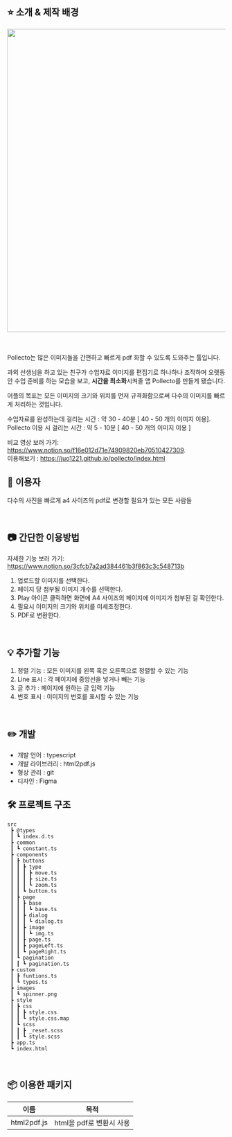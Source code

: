 
## ⭐️ **소개 & 제작 배경** 

<div align="center">
  <img src="https://user-images.githubusercontent.com/79268108/147741976-b619baa9-1cc6-44e9-8641-8e7dbee249af.png" width="700"/>
</div>

<br/>
<br/>

Pollecto는 많은 이미지들을 간편하고 빠르게  pdf 화할 수 있도록 도와주는 툴입니다. 

과외 선생님을 하고 있는 친구가 수업자료 이미지를 편집기로 하나하나 조작하며 오랫동안 수업 준비를 하는 모습을 보고, **시간을 최소화**시켜줄 앱 Pollecto를 만들게 됐습니다.

어플의 목표는 모든 이미지의 크기와 위치를 먼저 규격화함으로써 다수의 이미지를 빠르게 처리하는 것입니다. 

수업자료를 완성하는데 걸리는 시간 :  약 30 - 40분 [ 40 - 50 개의 이미지 이용].  
Pollecto 이용 시 걸리는 시간 : 약 5 - 10분 [ 40 - 50 개의 이미지 이용 ]

비교 영상 보러 가기: https://www.notion.so/f16e012d71e74909820eb70510427309.  
이용해보기 : https://juo1221.github.io/pollecto/index.html
<br/>

## 🎯 이용자



다수의 사진을 빠르게 a4 사이즈의 pdf로 변경할 필요가 있는 모든 사람들


<br/>

## 📷 간단한 이용방법

자세한 기능 보러 가기: https://www.notion.so/3cfcb7a2ad384461b3f863c3c548713b

1. 업로드할 이미지를 선택한다.
2. 페이지 당 첨부될 이미지 개수를 선택한다.
3. Play 아이콘 클릭하면 화면에 A4 사이즈의 페이지에 이미지가 첨부된 걸 확인한다. 
4. 필요시 이미지의 크기와 위치를 미세조정한다.
5. PDF로 변환한다. 

<br/>

## 💡 추가할 기능



1. 정렬 기능 : 모든 이미지를 왼쪽 혹은 오른쪽으로 정렬할 수 있는 기능 
2. Line 표시 : 각 페이지에 중앙선을 넣거나 빼는 기능 
3. 글 추가 : 페이지에 원하는 글 입력 기능
4. 번호 표시 : 이미지의 번호를 표시할 수 있는 기능 

<br/>


## ✏️ 개발 

- 개발 언어 : typescript
- 개발 라이브러리 : html2pdf.js
- 형상 관리 : git
- 디자인 : Figma

## 🛠 프로젝트 구조



```
src
 ┣ @types
 ┃ ┗ index.d.ts
 ┣ common
 ┃ ┗ constant.ts
 ┣ components
 ┃ ┣ buttons
 ┃ ┃ ┣ type
 ┃ ┃ ┃ ┣ move.ts
 ┃ ┃ ┃ ┣ size.ts
 ┃ ┃ ┃ ┗ zoom.ts
 ┃ ┃ ┗ button.ts
 ┃ ┣ page
 ┃ ┃ ┣ base
 ┃ ┃ ┃ ┗ base.ts
 ┃ ┃ ┣ dialog
 ┃ ┃ ┃ ┗ dialog.ts
 ┃ ┃ ┣ image
 ┃ ┃ ┃ ┗ img.ts
 ┃ ┃ ┣ page.ts
 ┃ ┃ ┣ pageLeft.ts
 ┃ ┃ ┗ pageRight.ts
 ┃ ┗ pagination
 ┃ ┃ ┗ pagination.ts
 ┣ custom
 ┃ ┣ funtions.ts
 ┃ ┗ types.ts
 ┣ images
 ┃ ┗ spinner.png
 ┣ style
 ┃ ┣ css
 ┃ ┃ ┣ style.css
 ┃ ┃ ┗ style.css.map
 ┃ ┗ scss
 ┃ ┃ ┣ _reset.scss
 ┃ ┃ ┗ style.scss
 ┣ app.ts
 ┗ index.html
```

<br/>

## 📦 이용한 패키지 

| 이름        | 목적                     |
| ----------- | ------------------------ |
| html2pdf.js | html을 pdf로 변환시 사용 |

